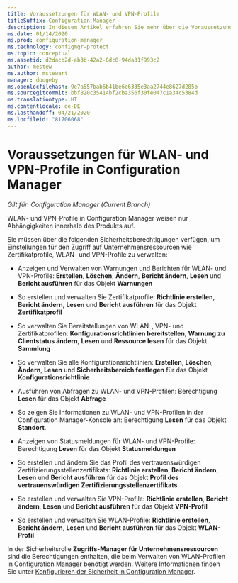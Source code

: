 ```yaml
---
title: Voraussetzungen für WLAN- und VPN-Profile
titleSuffix: Configuration Manager
description: In diesem Artikel erfahren Sie mehr über die Voraussetzungen für die Verwaltung von WLAN- und VPN-Profilen in Configuration Manager.
ms.date: 01/14/2020
ms.prod: configuration-manager
ms.technology: configmgr-protect
ms.topic: conceptual
ms.assetid: d2dacb2d-ab3b-42a2-8dc8-94da31f993c2
author: mestew
ms.author: mstewart
manager: dougeby
ms.openlocfilehash: 9e7a557bab6b41be6e6335e3aa2744e8627d285b
ms.sourcegitcommit: bbf820c35414bf2cba356f30fe047c1a34c5384d
ms.translationtype: HT
ms.contentlocale: de-DE
ms.lasthandoff: 04/21/2020
ms.locfileid: "81706068"
---
```

# <a name="prerequisites-for-wi-fi-and-vpn-profiles-in-configuration-manager"></a>Voraussetzungen für WLAN- und VPN-Profile in Configuration Manager

*Gilt für: Configuration Manager (Current Branch)*

WLAN- und VPN-Profile in Configuration Manager weisen nur Abhängigkeiten innerhalb des Produkts auf.

Sie müssen über die folgenden Sicherheitsberechtigungen verfügen, um Einstellungen für den Zugriff auf Unternehmensressourcen wie Zertifikatprofile, WLAN- und VPN-Profile zu verwalten:  

- Anzeigen und Verwalten von Warnungen und Berichten für WLAN- und VPN-Profile: **Erstellen**, **Löschen**, **Ändern**, **Bericht ändern**, **Lesen** und **Bericht ausführen** für das Objekt **Warnungen**  

- So erstellen und verwalten Sie Zertifikatprofile: **Richtlinie erstellen**, **Bericht ändern**, **Lesen** und **Bericht ausführen** für das Objekt **Zertifikatprofil**  

- So verwalten Sie Bereitstellungen von WLAN-, VPN- und Zertifikatprofilen: **Konfigurationsrichtlinien bereitstellen**, **Warnung zu Clientstatus ändern**, **Lesen** und **Ressource lesen** für das Objekt **Sammlung**  

- So verwalten Sie alle Konfigurationsrichtlinien: **Erstellen**, **Löschen**, **Ändern**, **Lesen** und **Sicherheitsbereich festlegen** für das Objekt **Konfigurationsrichtlinie**  

- Ausführen von Abfragen zu WLAN- und VPN-Profilen: Berechtigung **Lesen** für das Objekt **Abfrage**  

- So zeigen Sie Informationen zu WLAN- und VPN-Profilen in der Configuration Manager-Konsole an: Berechtigung **Lesen** für das Objekt **Standort**.  

- Anzeigen von Statusmeldungen für WLAN- und VPN-Profile: Berechtigung **Lesen** für das Objekt **Statusmeldungen**  

- So erstellen und ändern Sie das Profil des vertrauenswürdigen Zertifizierungsstellenzertifikats: **Richtlinie erstellen**, **Bericht ändern**, **Lesen** und **Bericht ausführen** für das Objekt **Profil des vertrauenswürdigen Zertifizierungsstellenzertifikats**  

- So erstellen und verwalten Sie VPN-Profile: **Richtlinie erstellen**, **Bericht ändern**, **Lesen** und **Bericht ausführen** für das Objekt **VPN-Profil**  

- So erstellen und verwalten Sie WLAN-Profile: **Richtlinie erstellen**, **Bericht ändern**, **Lesen** und **Bericht ausführen** für das Objekt **WLAN-Profil**  

In der Sicherheitsrolle **Zugriffs-Manager für Unternehmensressourcen** sind die Berechtigungen enthalten, die beim Verwalten von WLAN-Profilen in Configuration Manager benötigt werden. Weitere Informationen finden Sie unter [Konfigurieren der Sicherheit in Configuration Manager](../../core/plan-design/security/configure-security.md).

